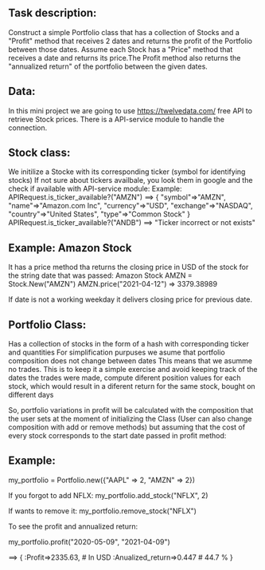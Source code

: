 ## Task description:

Construct a simple Portfolio class that has a collection of Stocks and 
a "Profit" method that receives 2 dates and returns the profit of the 
Portfolio between those dates. 
Assume each Stock has a "Price" method that receives a date and returns its price.The Profit method also returns the "annualized return" of the portfolio between the given dates.

## Data:
In this mini project we are going to use https://twelvedata.com/ free API to retrieve Stock prices. There is a API-service module to handle the connection.

## Stock class:
We initilize a Stocke with its corresponding ticker (symbol for identifying stocks)
If not sure about tickers availbale, you look them in google and the check if available with API-service module:
Example:
APIRequest.is_ticker_available?("AMZN") 
      ==>  {
            "symbol"=>"AMZN",
            "name"=>"Amazon.com Inc",
            "currency"=>"USD",
            "exchange"=>"NASDAQ",
            "country"=>"United States",
            "type"=>"Common Stock"
            }
APIRequest.is_ticker_available?("ANDB") ==> "Ticker incorrect or not exists"

## Example: Amazon Stock

It has a price method tha returns the closing price in USD of the stock for the string date that was passed:
Amazon Stock
AMZN = Stock.New("AMZN")
AMZN.price("2021-04-12") => 3379.38989

If date is not a working weekday it delivers closing price for previous date.



## Portfolio Class:
Has a collection of stocks in the form of a hash with corresponding ticker and quantities
For simplification purpuses we asume that portfolio composition does not change between dates
This means that we asumme no trades. This is to keep it a simple exercise and avoid keeping track of the dates the trades were made, compute diferent position values for each stock, which would result in a diferent return for the same stock, bought on different days

So, portfolio variations in profit will be calculated with the composition that the user sets at the moment of initializing the Class (User can also change composition with add or remove methods) but assuming that the cost of every stock corresponds to the start date passed in profit method:

## Example:
my_portfolio = Portfolio.new({"AAPL" => 2, "AMZN" => 2})

If you forgot to add NFLX:
my_portfolio.add_stock("NFLX", 2)

If wants to remove it:
my_portfolio.remove_stock("NFLX")

To see the profit and annualized return:

my_portfolio.profit("2020-05-09", "2021-04-09")

==> {
    :Profit=>2335.63,             # In USD
    :Anualized_return=>0.447      # 44.7 %
    }
